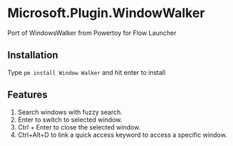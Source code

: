 # Microsoft.Plugin.WindowWalker
Port of WindowsWalker from Powertoy for Flow Launcher

## Installation
Type `pm install Window Walker` and hit enter to install

## Features

1. Search windows with fuzzy search.
2. Enter to switch to selected window.
3. Ctrl + Enter to close the selected window.
4. Ctrl+Alt+D to link a quick access keyword to access a specific window.
